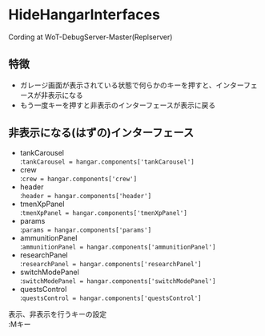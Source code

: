 # HideHangarInterfaces
Cording at WoT-DebugServer-Master(Replserver)
## 特徴
 - ガレージ画面が表示されている状態で何らかのキーを押すと、インターフェースが非表示になる
 - もう一度キーを押すと非表示のインターフェースが表示に戻る

## 非表示になる(はずの)インターフェース
 - tankCarousel  
 :`tankCarousel = hangar.components['tankCarousel']`
 - crew  
 :`crew = hangar.components['crew']`
 - header  
 :`header = hangar.components['header']`
 - tmenXpPanel  
 :`tmenXpPanel = hangar.components['tmenXpPanel']`
 - params  
 :`params = hangar.components['params']`
 - ammunitionPanel  
 :`ammunitionPanel = hangar.components['ammunitionPanel']`
 - researchPanel  
 :`researchPanel = hangar.components['researchPanel']`
 - switchModePanel  
 :`switchModePanel = hangar.components['switchModePanel']`
 - questsControl  
 :`questsControl = hangar.components['questsControl']`
 
 表示、非表示を行うキーの設定  
 :Mキー
